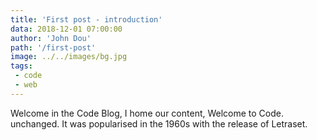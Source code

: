```yaml
---
title: 'First post - introduction'
data: 2018-12-01 07:00:00
author: 'John Dou'
path: '/first-post'
image: ../../images/bg.jpg
tags:
 - code
 - web
---
```


Welcome in the Code Blog, I home our content, Welcome to Code. unchanged. It was popularised in the 1960s with the release of Letraset.